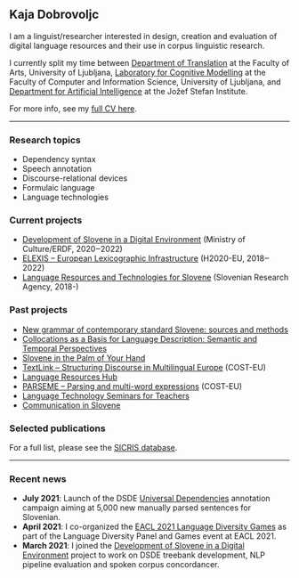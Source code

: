 ## Kaja Dobrovoljc
I am a linguist/researcher interested in design, creation and evaluation of digital language resources and their use in corpus linguistic research. 

I currently split my time between [Department of Translation](https://prevajalstvo.ff.uni-lj.si/en) at the Faculty of Arts, University of Ljubljana, [Laboratory for Cognitive Modelling](https://www.fri.uni-lj.si/en/laboratory/lkm) at the Faculty of Computer and Information Science, University of Ljubljana, and [Department for Artificial Intelligence](https://ailab.ijs.si/) at the Jožef Stefan Institute. 

For more info, see my <a href="kajad.github.io/pdf/cv_kd_en_092021.pdf" target="_blank">full CV here</a>.

---
### Research topics
- Dependency syntax
- Speech annotation
- Discourse-relational devices
- Formulaic language
- Language technologies

### Current projects

- [Development of Slovene in a Digital Environment](https://slovenscina.eu/en) (Ministry of Culture/ERDF, 2020‒2022)
- [ELEXIS – European Lexicographic Infrastructure](https://elex.is/) (H2020-EU, 2018‒2022)
- [Language Resources and Technologies for Slovene](http://www.sicris.si/public/jqm/prg.aspx?lang=eng&opdescr=search&opt=2&subopt=700&code1=cmn&code2=auto&psize=1&hits=1&page=1&count=&search_term=pedago%C5%A1ka%20fakulteta&id=17683&slng=&order_by=) (Slovenian Research Agency, 2018-) 

### Past projects
- [New grammar of contemporary standard Slovene: sources and methods](https://slovnica.ijs.si/?lang=en)
- [Collocations as a Basis for Language Description: Semantic and Temporal Perspectives](https://www.cjvt.si/kolos/en/)
- [Slovene in the Palm of Your Hand](http://projekt.slo-na-dlani.si/en/)
- [TextLink – Structuring Discourse in Multilingual Europe](http://www.textlink.ii.metu.edu.tr/) (COST-EU)
- [Language Resources Hub](https://viri.trojina.si/)
- [PARSEME – Parsing and multi-word expressions](https://typo.uni-konstanz.de/parseme/) (COST-EU)
- [Language Technology Seminars for Teachers](http://ucitelji.sdjt.si/)
- [Communication in Slovene](http://eng.slovenscina.eu/)

### Selected publications

For a full list, please see the [SICRIS database](https://bib.cobiss.net/bibliographies/si/webBiblio/bib201_20210923_153106_36491.html).

---
### Recent news
- **July 2021**: Launch of the DSDE [Universal Dependencies](https://universaldependencies.org/) annotation campaign aiming at 5,000 new manually parsed sentences for Slovenian.  
- **April 2021**: I co-organized the [EACL 2021 Language Diversity Games](https://gitlab.com/ceramisch/eacl21diversity/-/wikis/EACL-2021-language-diversity-panel-and-games) as part of the Language Diversity Panel and Games event at EACL 2021.
- **March 2021**: I joined the [Development of Slovene in a Digital Environment](https://slovenscina.eu/en) project to work on DSDE treebank development, NLP pipeline evaluation and spoken corpus concordancer.


